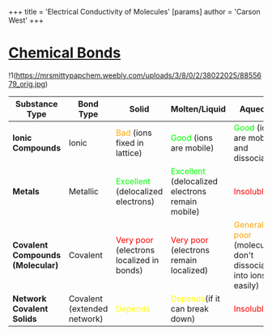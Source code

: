 +++
 title = 'Electrical Conductivity of Molecules'
[params]
	author = 'Carson West'
+++
# [Chemical Bonds](./../chemical-bonds/)
!1(https://mrsmittypapchem.weebly.com/uploads/3/8/0/2/38022025/8855679_orig.jpg)

| Substance Type                     | Bond Type                   | Solid                                                              | Molten/Liquid                                                              | Aqueous                                                                                   |
| ---------------------------------- | --------------------------- | ------------------------------------------------------------------ | -------------------------------------------------------------------------- | ----------------------------------------------------------------------------------------- |
| **Ionic Compounds**                | Ionic                       | <a style="color: Orange">Bad</a> (ions fixed in lattice)           | <a style="color: Lime">Good </a>(ions are mobile)                          | <a style="color: Lime">Good</a> (ions are mobile and dissociated)                         |
| **Metals**                         | Metallic                    | <a style="color: Lime">Excellent </a>(delocalized electrons)       | <a style="color: Lime">Excellent </a>(delocalized electrons remain mobile) | <a style="color: Red">Insoluble</a>                                                       |
| **Covalent Compounds (Molecular)** | Covalent                    | <a style="color: Red">Very poor</a> (electrons localized in bonds) | <a style="color: Red">Very poor </a>(electrons remain localized)           | <a style="color: Orange">Generally poor</a> (molecules don't dissociate into ions easily) |
| **Network Covalent Solids**        | Covalent (extended network) | <a style="color: Yellow">Depends</a>                               | <a style="color: Yellow">Depends</a>(if it can break down)                 | <a style="color: red">Insoluble</a>                                                       |
